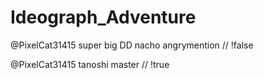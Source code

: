 # Ideograph_Adventure

@PixelCat31415 super big DD 
nacho angrymention
// !false

@PixelCat31415 tanoshi master
// !true


